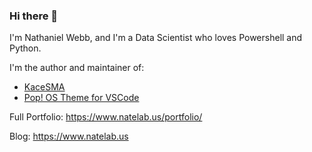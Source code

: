 ### Hi there 👋

I'm Nathaniel Webb, and I'm a Data Scientist who loves Powershell and Python.

I'm the author and maintainer of:

* [KaceSMA](https://github.com/ArtisanByteCrafter/KaceSMA)
* [Pop! OS Theme for VSCode](https://github.com/ArtisanByteCrafter/VSCodePopTheme)

Full Portfolio: https://www.natelab.us/portfolio/

Blog: https://www.natelab.us



<!--
**ArtisanByteCrafter/ArtisanByteCrafter** is a ✨ _special_ ✨ repository because its `README.md` (this file) appears on your GitHub profile.

- 📫 How to reach me:
  - Twitter: [@ArtisanBCrafter](https://www.twitter.com/ArtisanBCrafter)

Here are some ideas to get you started:

- 🔭 I’m currently working on ...
- 🌱 I’m currently learning ...
- 👯 I’m looking to collaborate on ...
- 🤔 I’m looking for help with ...
- 💬 Ask me about ...
- 📫 How to reach me: ...
- 😄 Pronouns: He/Him
- ⚡ Fun fact: ...
-->
